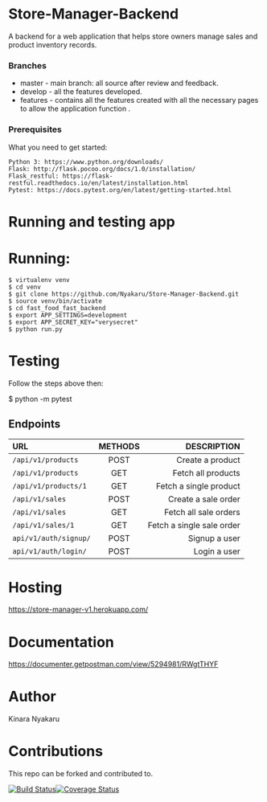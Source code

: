 # Store-Manager-Backend
A backend for a web application that helps store owners manage sales and product inventory records.

### Branches
* master - main branch: all source after review and feedback.
* develop - all the features developed.
* features - contains all the features created with all the necessary pages to allow the application function .


### Prerequisites
What you need to get started:
    
    Python 3: https://www.python.org/downloads/
    Flask: http://flask.pocoo.org/docs/1.0/installation/
    Flask_restful: https://flask-restful.readthedocs.io/en/latest/installation.html
    Pytest: https://docs.pytest.org/en/latest/getting-started.html
    


# Running and testing app
# Running:
```
$ virtualenv venv
$ cd venv
$ git clone https://github.com/Nyakaru/Store-Manager-Backend.git
$ source venv/bin/activate
$ cd fast_food_fast_backend
$ export APP_SETTINGS=development
$ export APP_SECRET_KEY="verysecret"
$ python run.py
```

# Testing

Follow the steps above then:

$ python -m pytest

## Endpoints

| URL                  | METHODS   | DESCRIPTION              |
| :---                 |     :---: |          ---:            |
| `/api/v1/products`   | POST      | Create a product         |
| `/api/v1/products`   | GET       | Fetch all products       |
| `/api/v1/products/1` | GET       | Fetch a single product   | 
| `/api/v1/sales`      | POST      | Create a sale order      |
| `/api/v1/sales`      | GET       | Fetch all sale orders    |
| `/api/v1/sales/1`    | GET       | Fetch a single sale order|
| `api/v1/auth/signup/`| POST      | Signup a user            |
| `api/v1/auth/login/` | POST      | Login a user             |

# Hosting 
https://store-manager-v1.herokuapp.com/

# Documentation
https://documenter.getpostman.com/view/5294981/RWgtTHYF

# Author

Kinara Nyakaru

# Contributions

This repo can be forked and contributed to.

[![Build Status](https://travis-ci.org/Nyakaru/Store-Manager-Backend.svg?branch=develop)](https://travis-ci.org/Nyakaru/Store-Manager-Backend)[![Coverage Status](https://coveralls.io/repos/github/Nyakaru/Store-Manager-Backend/badge.svg)](https://coveralls.io/github/Nyakaru/Store-Manager-Backend)

